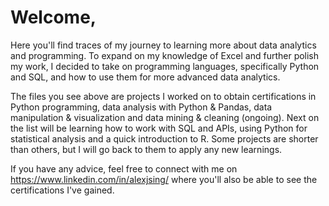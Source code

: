 # Welcome,

Here you'll find traces of my journey to learning more about data analytics and programming. To expand on my knowledge of Excel and further polish my work, I decided to take on programming languages, specifically Python and SQL, and how to use them for more advanced data analytics.

The files you see above are projects I worked on to obtain certifications in Python programming, data analysis with Python & Pandas, data manipulation & visualization and data mining & cleaning (ongoing). Next on the list will be learning how to work with SQL and APIs, using Python for statistical analysis and a quick introduction to R. Some projects are shorter than others, but I will go back to them to apply any new learnings.

If you have any advice, feel free to connect with me on https://www.linkedin.com/in/alexjsing/ where you'll also be able to see the certifications I've gained.
